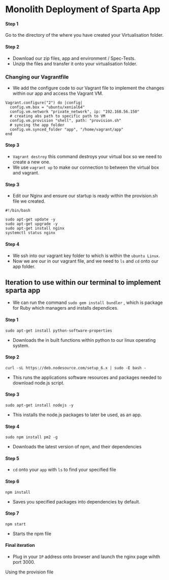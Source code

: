 <h1>Monolith Deployment of Sparta App</h1>

<h4>Step 1</h4>

Go to the directory of the where you have created your Virtualisation folder.

<h4>Step 2</h4>

- Download our zip files, app and environment / Spec-Tests.
- Unzip the files and transfer it onto your virtualisation folder.

<h3>Changing our Vagrantfile</h3>

- We add the configure code to our Vagrant file to implement the changes within our app and access the Vagrant VM.

```
Vagrant.configure("2") do |config|
  config.vm.box = "ubuntu/xenial64"
  config.vm.network "private_network", ip: "192.168.56.150"
  # creating abs path to specific path to VM
  config.vm.provision "shell", path: "provision.sh"
  # syncing the app folder
  config.vm.synced_folder "app", "/home/vagrant/app"  
end

```
<h4>Step 3</h4>

- `Vagrant destroy` this command destroys your virtual box so we need to create a new one.
- We use `vagrant up` to make our connection to between the virtual box and vagrant. 

<h4>Step 3</h4>

- Edit our Nginx and ensure our startup is ready within the provision.sh file we created.

```
#!/bin/bash

sudo apt-get update -y
sudo apt-get upgrade -y
sudo apt-get install nginx
systemctl status nginx

```
<h4>Step 4</h4>

- We ssh into our vagrant key folder to which is within the `ubuntu Linux`.
- Now we are our in our vagrant file, and we need to `ls` and `cd` onto our app folder.

<h2>Iteration to use within our terminal to implement sparta app</h2>

- We can run the command `sudo gem install bundler` , which is package for Ruby which managers and installs dependices.

<h4>Step 1</h4>

`sudo apt-get install python-software-properties`

- Downloads the in built functions within python to our linux operating system.

<h4>Step 2</h4>

`curl -sL https://deb.nodesource.com/setup_6.x | sudo -E bash -`

- This runs the applications software resources and packages needed to download node.js script.

<h4>Step 3 </h4>

`sudo apt-get install nodejs -y`

- This installs the node.js packages to later be used, as an app. 

<h4>Step 4</h4>

`sudo npm install pm2 -g`

- Downloads the latest version of npm, and their dependencies 

<h4>Step 5</h4>

- `cd` onto your `app` with `ls` to find your specified file

<h4>Step 6</h4>

`npm install` 

- Saves you specified packages into dependencies by default.

<h4>Step 7</h4>

`npm start`

- Starts the npm file

<h4>Final iteration</h4>

- Plug in your `IP` address onto browser and launch the nginx page wihth port 3000.

Using the provision file
